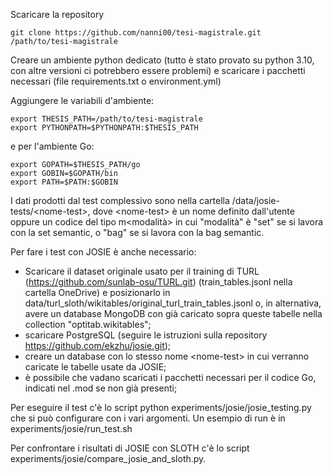 Scaricare la repository
```
git clone https://github.com/nanni00/tesi-magistrale.git /path/to/tesi-magistrale
```

Creare un ambiente python dedicato (tutto è stato provato su python 3.10, con altre versioni ci potrebbero essere problemi) e scaricare i pacchetti necessari (file requirements.txt o environment.yml)

Aggiungere le variabili d'ambiente:
```
export THESIS_PATH=/path/to/tesi-magistrale
export PYTHONPATH=$PYTHONPATH:$THESIS_PATH
```

e per l'ambiente Go:
```
export GOPATH=$THESIS_PATH/go
export GOBIN=$GOPATH/bin
export PATH=$PATH:$GOBIN
```

I dati prodotti dal test complessivo sono nella cartella /data/josie-tests/\<nome-test\>, dove \<nome-test\> è un nome definito dall'utente oppure un codice del tipo m\<modalità\> in cui "modalità" è "set" se si lavora con la set semantic, o "bag" se si lavora con la bag semantic.

Per fare i test con JOSIE è anche necessario:
- Scaricare il dataset originale usato per il training di TURL (https://github.com/sunlab-osu/TURL.git) (train_tables.jsonl nella cartella OneDrive) e posizionarlo in data/turl_sloth/wikitables/original_turl_train_tables.jsonl o, in alternativa, avere un database MongoDB con già caricato sopra queste tabelle nella collection "optitab.wikitables";
- scaricare PostgreSQL (seguire le istruzioni sulla repository https://github.com/ekzhu/josie.git);
- creare un database con lo stesso nome \<nome-test\> in cui verranno caricate le tabelle usate da JOSIE;
- è possibile che vadano scaricati i pacchetti necessari per il codice Go, indicati nel .mod se non già presenti;

Per eseguire il test c'è lo script python experiments/josie/josie_testing.py che si può configurare con i vari argomenti. Un esempio di run è in experiments/josie/run_test.sh

Per confrontare i risultati di JOSIE con SLOTH c'è lo script experiments/josie/compare_josie_and_sloth.py.

